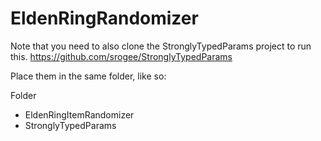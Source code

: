 # EldenRingRandomizer

Note that you need to also clone the StronglyTypedParams project to run this. https://github.com/srogee/StronglyTypedParams

Place them in the same folder, like so:

Folder
- EldenRingItemRandomizer
- StronglyTypedParams
